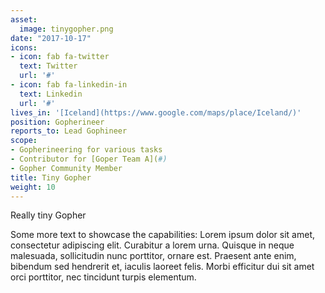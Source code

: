```yaml
---
asset:
  image: tinygopher.png
date: "2017-10-17"
icons:
- icon: fab fa-twitter
  text: Twitter
  url: '#'
- icon: fab fa-linkedin-in
  text: Linkedin
  url: '#'
lives_in: '[Iceland](https://www.google.com/maps/place/Iceland/)'
position: Gopherineer
reports_to: Lead Gophineer
scope:
- Gopherineering for various tasks
- Contributor for [Goper Team A](#)
- Gopher Community Member
title: Tiny Gopher
weight: 10
---
```


Really tiny Gopher

Some more text to showcase the capabilities:
Lorem ipsum dolor sit amet, consectetur adipiscing elit.
Curabitur a lorem urna.
Quisque in neque malesuada, sollicitudin nunc porttitor, ornare est.
Praesent ante enim, bibendum sed hendrerit et, iaculis laoreet felis.
Morbi efficitur dui sit amet orci porttitor, nec tincidunt turpis elementum.
